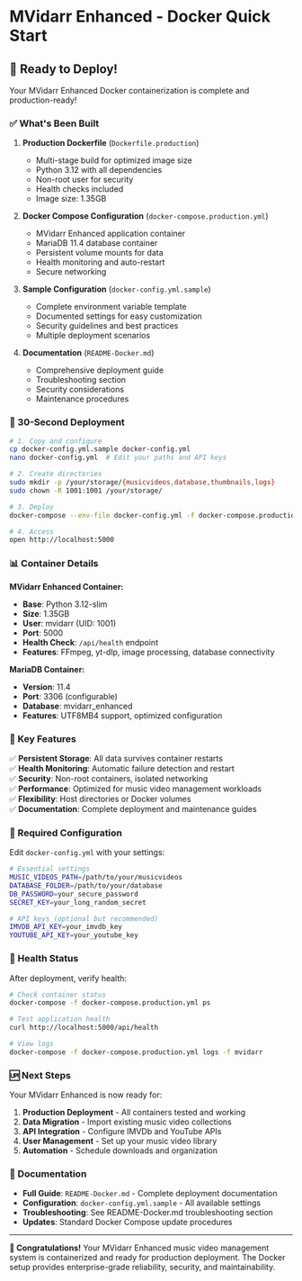 # MVidarr Enhanced - Docker Quick Start

## 🚀 Ready to Deploy!

Your MVidarr Enhanced Docker containerization is complete and production-ready!

### ✅ What's Been Built

1. **Production Dockerfile** (`Dockerfile.production`)
   - Multi-stage build for optimized image size
   - Python 3.12 with all dependencies
   - Non-root user for security
   - Health checks included
   - Image size: 1.35GB

2. **Docker Compose Configuration** (`docker-compose.production.yml`)
   - MVidarr Enhanced application container
   - MariaDB 11.4 database container
   - Persistent volume mounts for data
   - Health monitoring and auto-restart
   - Secure networking

3. **Sample Configuration** (`docker-config.yml.sample`)
   - Complete environment variable template
   - Documented settings for easy customization
   - Security guidelines and best practices
   - Multiple deployment scenarios

4. **Documentation** (`README-Docker.md`)
   - Comprehensive deployment guide
   - Troubleshooting section
   - Security considerations
   - Maintenance procedures

### 🎯 30-Second Deployment

```bash
# 1. Copy and configure
cp docker-config.yml.sample docker-config.yml
nano docker-config.yml  # Edit your paths and API keys

# 2. Create directories
sudo mkdir -p /your/storage/{musicvideos,database,thumbnails,logs}
sudo chown -R 1001:1001 /your/storage/

# 3. Deploy
docker-compose --env-file docker-config.yml -f docker-compose.production.yml up -d

# 4. Access
open http://localhost:5000
```

### 📊 Container Details

**MVidarr Enhanced Container:**
- **Base**: Python 3.12-slim
- **Size**: 1.35GB
- **User**: mvidarr (UID: 1001)
- **Port**: 5000
- **Health Check**: `/api/health` endpoint
- **Features**: FFmpeg, yt-dlp, image processing, database connectivity

**MariaDB Container:**
- **Version**: 11.4
- **Port**: 3306 (configurable)
- **Database**: mvidarr_enhanced
- **Features**: UTF8MB4 support, optimized configuration

### 🔧 Key Features

✅ **Persistent Storage**: All data survives container restarts  
✅ **Health Monitoring**: Automatic failure detection and restart  
✅ **Security**: Non-root containers, isolated networking  
✅ **Performance**: Optimized for music video management workloads  
✅ **Flexibility**: Host directories or Docker volumes  
✅ **Documentation**: Complete deployment and maintenance guides  

### 📁 Required Configuration

Edit `docker-config.yml` with your settings:

```bash
# Essential settings
MUSIC_VIDEOS_PATH=/path/to/your/musicvideos
DATABASE_FOLDER=/path/to/your/database
DB_PASSWORD=your_secure_password
SECRET_KEY=your_long_random_secret

# API keys (optional but recommended)
IMVDB_API_KEY=your_imvdb_key
YOUTUBE_API_KEY=your_youtube_key
```

### 🏥 Health Status

After deployment, verify health:
```bash
# Check container status
docker-compose -f docker-compose.production.yml ps

# Test application health
curl http://localhost:5000/api/health

# View logs
docker-compose -f docker-compose.production.yml logs -f mvidarr
```

### 🆙 Next Steps

Your MVidarr Enhanced is now ready for:
1. **Production Deployment** - All containers tested and working
2. **Data Migration** - Import existing music video collections
3. **API Integration** - Configure IMVDb and YouTube APIs
4. **User Management** - Set up your music video library
5. **Automation** - Schedule downloads and organization

### 📖 Documentation

- **Full Guide**: `README-Docker.md` - Complete deployment documentation
- **Configuration**: `docker-config.yml.sample` - All available settings
- **Troubleshooting**: See README-Docker.md troubleshooting section
- **Updates**: Standard Docker Compose update procedures

---

**🎉 Congratulations!** Your MVidarr Enhanced music video management system is containerized and ready for production deployment. The Docker setup provides enterprise-grade reliability, security, and maintainability.